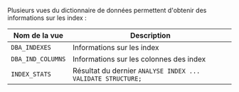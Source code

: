 
Plusieurs vues du dictionnaire de données permettent d'obtenir des informations sur les index : 

| Nom de la vue     | Description                             |
| ----------------- | --------------------------------------- |
| `DBA_INDEXES`     | Informations sur les index              |
| `DBA_IND_COLUMNS` | Informations sur les colonnes des index |
| `INDEX_STATS`     | Résultat du dernier `ANALYSE INDEX ... VALIDATE STRUCTURE;`                                        |
